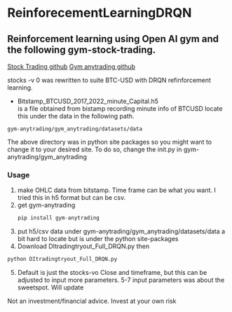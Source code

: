 # ReinforecementLearningDRQN

## Reinforcement learning using Open AI gym and the following gym-stock-trading.
[Stock Trading github](https://github.com/duhfrazee/gym-stock-trading)
[Gym anytrading github](https://github.com/AminHP/gym-anytrading)

stocks -v 0 was rewritten to suite BTC-USD with DRQN refinforcement learning.

- Bitstamp_BTCUSD_2017_2022_minute_Capital.h5  
is a file obtained from bistamp recording minute info of BTCUSD
locate this under the data in the following path. 

` gym-anytrading/gym_anytrading/datasets/data `

The above directory was in python site packages so you might want to change it to your desired site. 
To do so, change the init.py in gym-anytrading/gym_anytrading


### Usage
1) make OHLC data from bitstamp. Time frame can be what you want. I tried this in h5 format but can be csv.
2) get gym-anytrading
   ```python
   pip install gym-anytrading
   ```
3) put h5/csv data under  gym-anytrading/gym_anytrading/datasets/data
   a bit hard to locate but is under the python site-packages 
4) Download DItradingtryout_Full_DRQN.py
then 

```python
python DItradingtryout_Full_DRQN.py
```
5) Default is just the stocks-vo Close and timeframe, but this can be adjusted to input more parameters.
   5-7 input parameters was about the sweetspot.
   Will update


Not an investment/financial advice. Invest at your own risk
